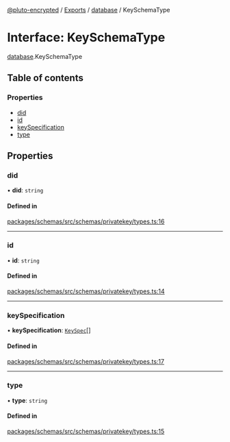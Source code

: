 [@pluto-encrypted](../README.md) / [Exports](../modules.md) / [database](../modules/database-1.md) / KeySchemaType

# Interface: KeySchemaType

[database](../modules/database-1.md).KeySchemaType

## Table of contents

### Properties

- [did](database-1.KeySchemaType.md#did)
- [id](database-1.KeySchemaType.md#id)
- [keySpecification](database-1.KeySchemaType.md#keyspecification)
- [type](database-1.KeySchemaType.md#type)

## Properties

### did

• **did**: `string`

#### Defined in

[packages/schemas/src/schemas/privatekey/types.ts:16](https://github.com/atala-community-projects/pluto-encrypted/blob/a4d8dff/packages/schemas/src/schemas/privatekey/types.ts#L16)

___

### id

• **id**: `string`

#### Defined in

[packages/schemas/src/schemas/privatekey/types.ts:14](https://github.com/atala-community-projects/pluto-encrypted/blob/a4d8dff/packages/schemas/src/schemas/privatekey/types.ts#L14)

___

### keySpecification

• **keySpecification**: [`KeySpec`](database-1.KeySpec.md)[]

#### Defined in

[packages/schemas/src/schemas/privatekey/types.ts:17](https://github.com/atala-community-projects/pluto-encrypted/blob/a4d8dff/packages/schemas/src/schemas/privatekey/types.ts#L17)

___

### type

• **type**: `string`

#### Defined in

[packages/schemas/src/schemas/privatekey/types.ts:15](https://github.com/atala-community-projects/pluto-encrypted/blob/a4d8dff/packages/schemas/src/schemas/privatekey/types.ts#L15)
